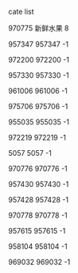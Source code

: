 cate list

970775 新鲜水果 8

957347 957347 -1

972200 972200 -1

957330 957330 -1

961006 961006 -1

975706 975706 -1

955035 955035 -1

972219 972219 -1

5057 5057 -1

970776 970776 -1

957430 957430 -1

957428 957428 -1

970778 970778 -1

957615 957615 -1

958104 958104 -1

969032 969032 -1

